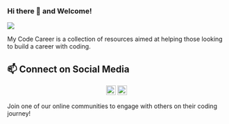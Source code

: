 ### Hi there 👋 and Welcome!
![](https://visitor-badge.glitch.me/badge?page_id=mycodecareer.mycodecareer)
  
My Code Career is a collection of resources aimed at helping those looking to build a career with coding.

## 📫 Connect on Social Media
<p align="center">
	<a href="https://www.facebook.com/groups/thesoftwaredeveloper"><img src="https://img.icons8.com/fluency/48/000000/facebook-new.png" alt="Facebook" width="22px"></a>
	<a href="https://www.linkedin.com/groups/12566929/"><img src="https://raw.githubusercontent.com/peterthehan/peterthehan/master/assets/linkedin.svg" alt="LinkedIn" width="22px"></a>
</p>
Join one of our online communities to engage with others on their coding journey!

